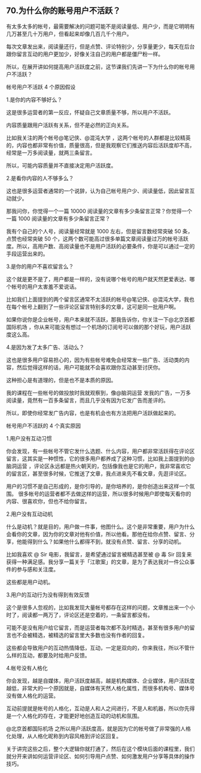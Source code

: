 ## 70.为什么你的账号用户不活跃？
有太多太多的帐号，最需要解决的问题可能不是阅读量低、用户少，而是它明明有几万甚至几十万用户，但看起来却像几百几千个用户。


每次文章发出来，阅读量还行，但是点赞、评论特别少，分享量更少，每天在后台跟你留言互动的用户更加少，好像关注自己的用户都是僵尸粉一样。


所以，在展开讲如何提高用户活跃度之前，这节课我们先讲一下为什么你的帐号用户不活跃？


帐号用户不活跃 4 个原因假设


1.是你的内容不够好么？


这是很多运营者的第一反应，怀疑自己文章质量不够，所以用户不活跃。


内容质量跟用户活跃有关系，但不是必然的正向关系。


比如我关注的两个帐号@笔记侠、@混沌大学 ，这两个帐号的人群都是比较精英的，内容也都非常有价值，质量很高，但是我观察它们推送内容后活跃度却不高，经常是一万多阅读量，就两三条留言。


所以，可能内容质量并不直接决定用户活跃度。


2.是看你内容的人不够多么？


这也是很多运营者通常的一个说辞，认为自己帐号用户少、阅读量低，因此留言互动就少。


那我问你，你觉得一个一篇 10000 阅读量的文章有多少条留言正常？你觉得一个一篇 1000 阅读量的文章有多少条留言正常？


我有个自己的个人号，阅读量经常就是 1000 左右，但是留言数经常突破 50 条，点赞也经常突破 50 个，这两个数可能高过很多单篇文章阅读量过万的帐号活跃度。所以，高用户数、高阅读量也不是用户活跃的必要条件，你是可以通过一定的手段运营出来的。


3.是你的用户不喜欢留言么？


这个就是更不是了，用户都是一样的，没有说哪个帐号的用户就天然更爱表达、哪个帐号的用户太害羞不爱说话。


比如我们上面提到的两个留言区通常不太活跃的帐号@笔记侠、@混沌大学，我也在每个帐号上翻到了一些评论区留言特别多的文章，这可是同一批用户啊。


如果你说你是企业帐号，用户本来就不活跃，那我告诉你，你关注一下@北京首都国际机场 ，你从来可能没有想过一个机场的订阅号可以做的那个好玩，用户活跃度这么高。


4.是因为发了太多广告、活动么？


这也是很多用户容易担心的，因为有些帐号难免会经常发一些广告、活动类的内容，然后觉得这样的话，用户可能就不会喜欢跟你互动甚至讨厌你。


这种担心是有道理的，但是也不是本质的原因。


我的课程在一些帐号的做投放时我就观察到，像@脑洞运营 发我的广告，一万多阅读量，竟然有一百多条留言，而且几乎没有因为它发广告而差评的。


所以，即使你经常发广告内容，也是有机会也有方法把用户活跃做起来的。


帐号用户不活跃的 4 个真实原因


1.用户没有互动习惯


你会发现，有一些帐号不管它发什么选题、什么内容，用户都非常活跃得在评论区留言，这其实是一种惯性，它的很多用户都养成了这种习惯，比如我上面提到的@脑洞运营 ，评论区永远都是热火朝天的，包括像我也是它的用户，我非常喜欢它的留言区，甚至很多时候，它推送了文章，我点进来先不看文章，先逛评论区。


用户的习惯不是自己形成的，是你引导的，是你培养的，是你创造出来这样一个氛围。
很多帐号的运营者都不去做这样的运营，所以很多时候用户即使每天看你的内容、很喜欢你，但也不给你留言。


2.用户没有互动动机


什么是动机？就是目的，用户做一件事，他图什么。这个是非常重要，用户为什么会看你的文章，因为你的文章对他有价值，所以他看。那他在给你点赞、留言、分享，他能得到什么？如果他什么都得不到，就没有点赞、留言、分享的动机。


比如我喜欢 @ Sir 电影，我留言，是希望通过留言被精选甚至被 @ 毒 Sir 回复来获得一种满足感。我分享一篇关于「江歌案」的文章，是为了表达我对一件公众事件的参与感和关注度。


这些都是用户动机。


3.用户的互动行为没有得到有效反馈 


这个是很多人忽视的，比如我发现大量帐号都存在这样的问题，文章推出来一个小时了，阅读都一两万了，评论区还是空着的，一条留言都没有。


可能不是没有用户给它留言，而是运营者每次都不及时精选，甚至有很多用户的留言也不会被精选，被精选的留言里大多数也没有作者的回复。


这些都会导致用户的互动热情降低，互动，一定是双向的，你来我往，所以不管什么样的互动，都要及时给用户反馈。


4.帐号没有人格化


你会发现，越是自媒体，用户活跃度越高，越是机构媒体、企业媒体，用户活跃度越低，非常大的一个原因就是，自媒体有天然人格化属性，而很多机构号、媒体号没有做人格化的运营。


互动前提就是帐号的人格化，互动是人和人之间进行，不是人和机器，所以你先得是一个人格化的存在，才能更好地创造互动的动机和氛围。


@北京首都国际机场 之所以用户活跃度高，就是因为它的帐号做了非常强的人格化处理，从人格化昵称到内容风格到评论区回复。


关于讲完这些之后，整个大逻辑你就打通了，然后在这个模块后面的课程里，我们就分开来讲如何运营评论区、如何引导用户点赞、如何激发用户分享等具体的操作技巧。

